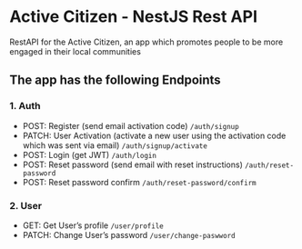 # Active Citizen - NestJS Rest API
RestAPI for the Active Citizen, an app which promotes people to be more engaged in their local communities

## The app has the following Endpoints

### 1. Auth
- POST: Register (send email activation code)
  ```/auth/signup```
- PATCH: User Activation (activate a new user using the activation code which was sent via email)
  ```/auth/signup/activate```
- POST: Login (get JWT)
  ```/auth/login```
- POST: Reset password (send email with reset instructions)
  ```/auth/reset-password```
- POST: Reset password confirm
  ```/auth/reset-password/confirm```  
  
### 2. User
- GET: Get User’s profile 
  ```/user/profile```
- PATCH: Change User’s password
  ```/user/change-paswword```
